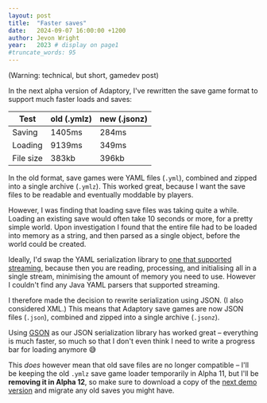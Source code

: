 ```yaml
---
layout: post
title:  "Faster saves"
date:   2024-09-07 16:00:00 +1200
author: Jevon Wright
year:   2023 # display on page1
#truncate_words: 95
---
```


(Warning: technical, but short, gamedev post)

In the next alpha version of Adaptory, I've rewritten the save game format
to support much faster loads and saves:

| Test | old (.ymlz) | new (.jsonz) |
| -- | -- | -- |
| Saving | 1405ms | 284ms |
| Loading | 9139ms | 349ms |
| File size | 383kb | 396kb |

In the old format, save games were YAML files (`.yml`), combined and zipped into
a single archive (`.ymlz`). This worked great, because I want the save files
to be readable and eventually moddable by players.

However, I was finding that loading save files was taking quite a while. Loading
an existing save would often take 10 seconds or more, for a pretty simple world.
Upon investigation I found that the entire file had to be loaded
into memory as a string, and then parsed as a single object, before the world could be created.

Ideally, I'd swap the YAML serialization library to [one that supported streaming](https://en.wikipedia.org/wiki/Simple_API_for_XML),
because then you are reading, processing, and initialising all in a single stream,
minimising the amount of memory you need to use. However I couldn't find any Java YAML parsers that supported streaming.

I therefore made the decision to rewrite serialization using JSON. (I also considered XML.)
This means that Adaptory save games are now JSON files (`.json`), combined and zipped into a single archive (`.jsonz`).

Using [GSON](https://github.com/google/gson) as our JSON serialization library has worked great – everything
is much faster, so much so that I don't even think I need to write a progress bar for loading anymore 😅

This _does_ however mean that old save files are no longer compatible –
I'll be keeping the old `.ymlz` save game loader temporarily in Alpha 11,
but I'll be **removing it in Alpha 12**,
so make sure to download a copy of the [next demo version](https://store.steampowered.com/app/2201620/Adaptory/) and migrate any old saves you might have.
